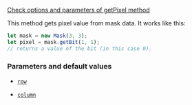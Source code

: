 [Check options and parameters of getPixel method](https://image-js.github.io/image-js-typescript/classes/Mask.html#getBit 'github.io link')

This method gets pixel value from mask data. It works like this:

```ts
let mask = new Mask(3, 3);
let pixel = mask.getBit(1, 1);
// returns a value of the bit (in this case 0).
```

### Parameters and default values

- [`row`](https://image-js.github.io/image-js-typescript/classes/Mask.html#getPixel 'github.io link')

- [`column`](https://image-js.github.io/image-js-typescript/classes/Mask.html#getPixel 'github.io link')
